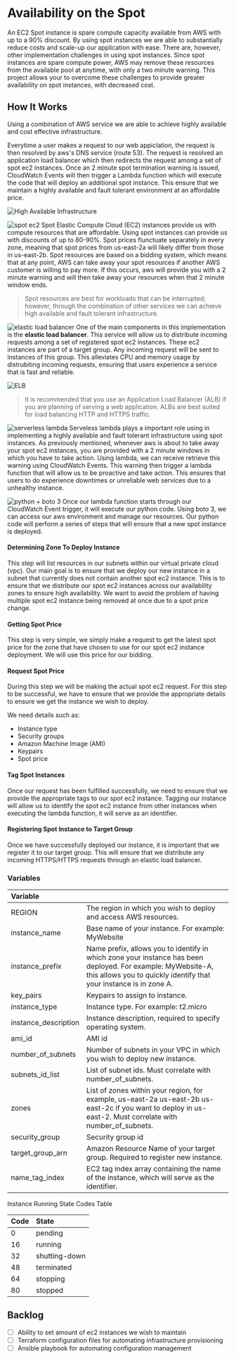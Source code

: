 # Availability on the Spot
An EC2 Spot instance is spare compute capacity available from AWS with up to a 90% discount. By using spot instances we are able to substantially reduce costs and scale-up our application with ease. There are, however, other implementation challenges in using spot instances. Since spot instances are spare compute power, AWS may remove these resources from the available pool at anytime, with only a two minute warning. This project allows your to overcome these challenges to provide greater availability on spot instances, with decreased cost.

## How It Works
Using a combination of AWS service we are able to achieve highly available and cost effective infrastructure.

Everytime a user makes a request to our web appiclation, the request is then resolved by aws's DNS service (route 53). The request is resolved an application load balancer which then redirects the request among a set of spot ec2 instances. Once an 2 minute spot termination warning is issued, CloudWatch Events will then trigger a Lambda function which will execute the code that will deploy an additional spot instance. This ensure that we maintain a highly available and fault tolerant environment at an affordable price.

![High Available Infrastructure](https://jorgearuiz.net/wp-content/uploads/2019/08/spot2.png)

![spot ec2](https://jorgearuiz.net/wp-content/uploads/2019/08/spot_ec2.jpeg)
Spot Elastic Compute Cloud (EC2) instances provide us with compute resources that are affordable. Using spot instances can provide us with discounts of up to 80-90%. Spot prices flunctuate separately in every zone, meaning that spot prices from us-east-2a will likely differ from those in us-east-2b. Spot resources are based on a bidding system, which means that at any point, AWS can take away your spot resources if another AWS customer is willing to pay more. If this occurs, aws will provide you with a 2 minute warning and will then take away your resources when that 2 minute window ends. 

> Spot resources are best for workloads that can be interrupted; however, through the combination of other services we can achieve high available and fault tolerant infrastructure.

![elastic load balancer](https://jorgearuiz.net/wp-content/uploads/2019/08/ELB.jpeg)
One of the main components in this implementation is the **elastic load balancer**. This service will allow us to distribute incoming requests among a set of registered spot ec2 instances. These ec2 instances are part of a target group. Any incoming request will be sent to instances of this group. This alleviates CPU and memory usage by distrubiting incoming requests, ensuring that users experience a service that is fast and reliable.

![ELB](https://jorgearuiz.net/wp-content/uploads/2019/08/elb-1.jpg)

> It is recommended that you use an Application Load Balancer (ALB) if you are planning of serving a web application. ALBs are best suited for load balancing HTTP and HTTPS traffic.

![serverless lambda](https://jorgearuiz.net/wp-content/uploads/2019/08/lambda.jpeg)
Serveless lambda plays a important role using in implementing a highly available and fault tolerant infrastructure using spot instances. As previously mentioned, whenever aws is about to take away your spot ec2 instances, you are provided with a 2 minute windows in which you have to take action. Using lambda, we can receive retrieve this warning using CloudWatch Events. This warning then trigger a lambda function that will allow us to be proactive and take action. This ensures that users to do experience downtimes or unreliable web services due to a unhealthy instance.

![python + boto 3](https://jorgearuiz.net/wp-content/uploads/2019/08/python_boto.jpeg)
Once our lambda function starts through our CloudWatch Event trigger, it will execute our python code. Using boto 3, we can access our aws environment and manage our resources. Our python code will perform a series of steps that will ensure that a new spot instance is deployed.

#### Determining Zone To Deploy Instance
This step will list resources in our subnets within our virtual private cloud (vpc). Our main goal is to ensure that we deploy our new instance in a subnet that currently does not contain another spot ec2 instance. This is to ensure that we distribute our spot ec2 instances across our availability zones to ensure high availability. We want to avoid the problem of having multiple spot ec2 instance being removed at once due to a spot price change.

#### Getting Spot Price
This step is very simple, we simply make a request to get the latest spot price for the zone that have chosen to use for our spot ec2 instance deployment. We will use this price for our bidding.

#### Request Spot Price
During this step we will be making the actual spot ec2 request. For this step to be successful, we have to ensure that we provide the appropriate details to ensure we get the instance we wish to deploy. 

We need details such as:
+ Instance type
+ Security groups
+ Amazon Machine Image (AMI)
+ Keypairs
+ Spot price

#### Tag Spot Instances
Once our request has been fulfilled successfully, we need to ensure that we provide the appropriate tags to our spot ec2 instance. Tagging our instance will allow us to identify the spot ec2 instance from other instances when executing the lambda function, it will serve as an identifier.

#### Registering Spot Instance to Target Group
Once we have successfully deployed our instance, it is important that we register it to our target group. This will ensure that we distribute any incoming HTTPS/HTTPS requests through an elastic load balancer.

### Variables

| Variable | |
|:---------|-|
|REGION|The region in which you wish to deploy and access AWS resources.|
|instance_name|Base name of your instance. For example: MyWebsite|
|instance_prefix|Name prefix, allows you to identify in which zone your instance has been deployed. For example: MyWebsite-A, this allows you to quickly identify that your instance is in zone A.|
|key_pairs|Keypairs to assign to instance.|
|instance_type|Instance type. For example: t2.micro|
|instance_description| Instance description, required to specify operating system.|
|ami_id|AMI id|
|number_of_subnets|Number of subnets in your VPC in which you wish to deploy new instance.|
|subnets_id_list|List of subnet ids. Must correlate with number_of_subnets.|
|zones| List of zones within your region, for example, us-east-2a us-east-2b us-east-2c if you want to deploy in us-east-2. Must correlate with number_of_subnets.|
|security_group|Security group id|
|target_group_arn|Amazon Resource Name of your target group. Required to register new instance.|
|name_tag_index|EC2 tag index array containing the name of the instance, which will serve as the identifier.|


Instance Running State Codes Table

| Code | State       |
|:-----|:------------|
|0     |pending      |
|16    |running      |
|32    |shutting-down|
|48    |terminated   |
|64    |stopping     |
|80    |stopped      |

## Backlog
- [ ] Ability to set amount of ec2 instances we wish to maintain
- [ ] Terraform configuration files for automating infrastructure provisioning
- [ ] Ansible playbook for automating configuration management
